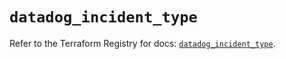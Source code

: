 # `datadog_incident_type`

Refer to the Terraform Registry for docs: [`datadog_incident_type`](https://registry.terraform.io/providers/datadog/datadog/3.72.0/docs/resources/incident_type).
